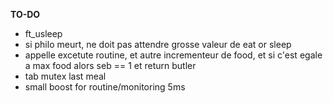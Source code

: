 **TO-DO**

- ft_usleep
- si philo meurt, ne doit pas attendre grosse valeur de eat or sleep
- appelle excetute routine, et autre incrementeur de food, et si c'est egale a max food alors seb == 1 et return butler
- tab mutex last meal
- small boost for routine/monitoring 5ms